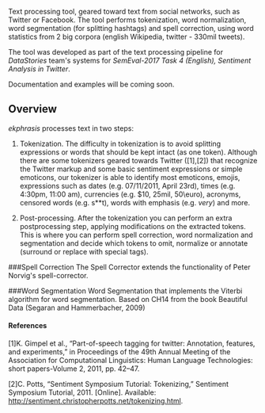 Text processing tool, geared toward text from social networks, such as Twitter or Facebook.
The tool performs tokenization, word normalization, word segmentation (for splitting hashtags) and spell correction, 
using word statistics from 2 big corpora (english Wikipedia, twitter - 330mil tweets).

The tool was developed as part of the text processing pipeline for
_DataStories_ team's systems for _SemEval-2017 Task 4 (English), Sentiment Analysis in Twitter_.

Documentation and examples will be coming soon.

## Overview

_ekphrasis_ processes text in two steps: 
  1. Tokenization. The difficulty in tokenization is to avoid splitting expressions or words that should be kept intact (as one token).
  Although there are some tokenizers geared towards Twitter ([1],[2]) that recognize the Twitter markup 
  and some basic sentiment expressions or simple emoticons, our tokenizer is able to identify most emoticons, emojis, expressions such as 
  dates (e.g. 07/11/2011, April 23rd), times (e.g. 4:30pm, 11:00 am), currencies (e.g. \$10, 25mil, 50\euro), acronyms, censored words (e.g. s**t), 
  words with emphasis (e.g. *very*) and more.
 
  2. Post-processing. After the tokenization you can perform an extra postprocessing step, applying modifications on the extracted tokens.
  This is where you can perform spell correction, word normalization and segmentation and decide which tokens to omit, normalize or annotate (surround or replace with special tags).

###Spell Correction
The Spell Corrector extends the functionality of Peter Norvig's spell-corrector.

###Word Segmentation
Word Segmentation that implements the Viterbi algorithm for word segmentation. Based on CH14 from the book Beautiful Data (Segaran and Hammerbacher, 2009)





#### References

[1]K. Gimpel et al., “Part-of-speech tagging for twitter: Annotation, features, and experiments,” in Proceedings of the 49th Annual Meeting of the Association for Computational Linguistics: Human Language Technologies: short papers-Volume 2, 2011, pp. 42–47.

[2]C. Potts, “Sentiment Symposium Tutorial: Tokenizing,” Sentiment Symposium Tutorial, 2011. [Online]. Available: http://sentiment.christopherpotts.net/tokenizing.html.
